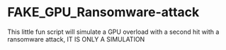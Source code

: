# FAKE_GPU_Ransomware-attack
This little fun script will simulate a GPU overload with a second hit with a ransomware attack,  IT IS ONLY A SIMULATION
